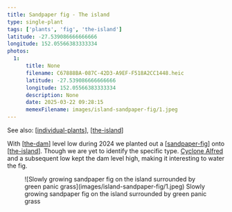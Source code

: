 ```yaml
---
title: Sandpaper fig - The island
type: single-plant
tags: ['plants', 'fig', 'the-island']
latitude: -27.539086666666666
longitude: 152.05566383333334
photos:
  1:
      title: None
      filename: C67888BA-087C-42D3-A9EF-F518A2CC1448.heic
      latitude: -27.539086666666666
      longitude: 152.05566383333334
      description: None
      date: 2025-03-22 09:28:15
      memexFilename: images/island-sandpaper-fig/1.jpeg
---
```


See also: [[individual-plants]], [[the-island]]

With [[the-dam]] level low during 2024 we planted out a [[sandpaper-fig]] onto [[the-island]]. Though we are yet to identify the specific type. [Cyclone Alfred](https://en.wikipedia.org/wiki/Cyclone_Alfred_(2025)) and a subsequent low kept the dam level high, making it interesting to water the fig.

<figure markdown>
![Slowly growing sandpaper fig on the island surrounded by green panic grass](images/island-sandpaper-fig/1.jpeg)
<caption>Slowly growing sandpaper fig on the island surrounded by green panic grass</caption>
</figure>


[//begin]: # "Autogenerated link references for markdown compatibility"
[individual-plants]: individual-plants "Individual plants"
[the-island]: ../the-island "The Island"
[the-dam]: ../the-dam "The Dam"
[sandpaper-fig]: ../plants/sandpaper-fig "Sandpaper fig"
[//end]: # "Autogenerated link references"